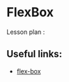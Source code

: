 ﻿# FlexBox

Lesson plan :

## Useful links:
+ [flex-box](https://tproger.ru/translations/how-css-flexbox-works/)

